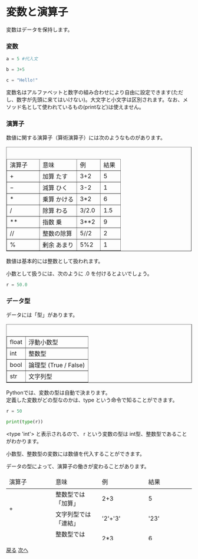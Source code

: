 # 変数と演算子

<p>変数はデータを保持します。</p>

<h3>変数</h3>

```.py
a = 5 #代入文

b = 3+5

c = "Hello!"
```

<p>変数名はアルファベットと数字の組み合わせにより自由に設定できます(ただし、数字が先頭に来てはいけない)。大文字と小文字は区別されます。なお、メソッド名として使われているもの(printなど)は使えません。</p>
<h3>演算子</h3>
<p>数値に関する演算子（算術演算子）には次のようなものがあります。</p>
<table style="width: 99.8413%;" border="1"><caption> </caption>
<thead>
<tr>
<td style="width: 28.6169%;">演算子</td>
<td style="width: 32.7504%;">意味</td>
<td style="width: 20.6677%;">例</td>
<td style="width: 17.806%;">結果</td>
</tr>
</thead>
<tbody>
<tr>
<td style="width: 28.6169%;">+</td>
<td style="width: 32.7504%;">加算 たす</td>
<td style="width: 20.6677%;">3+2</td>
<td style="width: 17.806%;">5</td>
</tr>
<tr>
<td style="width: 28.6169%;">−</td>
<td style="width: 32.7504%;">減算 ひく</td>
<td style="width: 20.6677%;">3-2</td>
<td style="width: 17.806%;">1</td>
</tr>
<tr>
<td style="width: 28.6169%;">*</td>
<td style="width: 32.7504%;">乗算 かける</td>
<td style="width: 20.6677%;">3*2</td>
<td style="width: 17.806%;">6</td>
</tr>
<tr>
<td style="width: 28.6169%;">/</td>
<td style="width: 32.7504%;">除算 わる</td>
<td style="width: 20.6677%;">3/2.0</td>
<td style="width: 17.806%;">1.5</td>
</tr>
<tr>
<td style="width: 28.6169%;">**</td>
<td style="width: 32.7504%;">指数 乗</td>
<td style="width: 20.6677%;">3**2</td>
<td style="width: 17.806%;">9</td>
</tr>
<tr>
<td style="width: 28.6169%;">//</td>
<td style="width: 32.7504%;">整数の除算</td>
<td style="width: 20.6677%;">5//2</td>
<td style="width: 17.806%;">2</td>
</tr>
<tr>
<td style="width: 28.6169%;">%</td>
<td style="width: 32.7504%;">剰余 あまり</td>
<td style="width: 20.6677%;">5%2</td>
<td style="width: 17.806%;">1</td>
</tr>
</tbody>
</table>

<p>数値は基本的には整数として扱われます。</p>
<p>小数として扱うには、次のように .0 を付けるとよいでしょう。</p>

```.py
r = 50.0
```

<h3>データ型</h3>
<p>データには「型」があります。</p>
<table border="1"><caption> </caption>
<tbody>
<tr>
<td>float</td>
<td>浮動小数型</td>
</tr>
<tr>
<td>int</td>
<td>整数型</td>
</tr>
<tr>
<td>bool</td>
<td>論理型 (True / False)</td>
</tr>
<tr>
<td>str</td>
<td>文字列型</td>
</tr>
</tbody>
</table>

<p>Pythonでは、変数の型は自動で決まります。<br />定義した変数がどの型なのかは、type という命令で知ることができます。</p>

```.py
r = 50

print(type(r))
```

<p>&lt;type 'int'&gt; と表示されるので、 r という変数の型は int型、整数型であることがわかります。</p>
<p>小数型、整数型の変数には数値を代入することができます。</p>
<p>データの型によって、演算子の働きが変わることがあります。</p>
<table style="border-collapse: collapse; width: 100%; height: 175px;">
<thead>
<tr style="height: 35px;">
<td style="width: 25%; height: 35px;">演算子</td>
<td style="width: 25%; height: 35px;">意味</td>
<td style="width: 25%; height: 35px;">例</td>
<td style="width: 25%; height: 35px;">結果</td>
</tr>
</thead>
<tbody>
<tr style="height: 35px;">
<td style="width: 25%; height: 70px;" rowspan="2">+</td>
<td style="width: 25%; height: 35px;">整数型では「加算」</td>
<td style="width: 25%; height: 35px;">2+3</td>
<td style="width: 25%; height: 35px;">5</td>
</tr>
<tr style="height: 35px;">
<td style="width: 25%; height: 35px;">文字列型では「連結」</td>
<td style="width: 25%; height: 35px;">'2'+'3'</td>
<td style="width: 25%; height: 35px;">'23'</td>
</tr>
<tr style="height: 35px;">
<td style="width: 25%; height: 70px;" rowspan="2">*</td>
<td style="width: 25%; height: 35px;">整数型では「乗算」</td>
<td style="width: 25%; height: 35px;">2*3</td>
<td style="width: 25%; height: 35px;">6</td>
</tr>
<tr style="height: 35px;">
<td style="width: 25%; height: 35px;">文字列型では「繰り返し」</td>
<td style="width: 25%; height: 35px;">'2'*3</td>
<td style="width: 25%; height: 35px;">'222'</td>
</tr>
</tbody>
</table>

[戻る](./README.md) [次へ](list.md)
